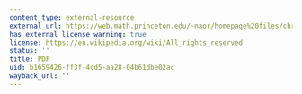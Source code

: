 ```yaml
---
content_type: external-resource
external_url: https://web.math.princeton.edu/~naor/homepage%20files/chromatic.pdf
has_external_license_warning: true
license: https://en.wikipedia.org/wiki/All_rights_reserved
status: ''
title: PDF
uid: b1659426-ff3f-4cd5-aa28-04b61dbe02ac
wayback_url: ''
---
```

